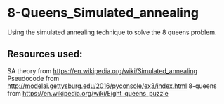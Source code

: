 # 8-Queens_Simulated_annealing
Using the simulated annealing technique to solve the 8 queens problem.

## Resources used:
SA theory from https://en.wikipedia.org/wiki/Simulated_annealing
Pseudocode from http://modelai.gettysburg.edu/2016/pyconsole/ex3/index.html
8-queens from https://en.wikipedia.org/wiki/Eight_queens_puzzle
